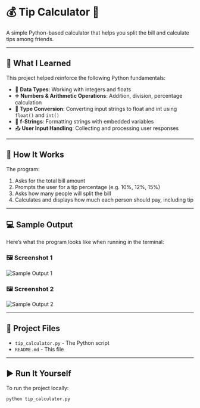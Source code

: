 # 💰 Tip Calculator 🧾

A simple Python-based calculator that helps you split the bill and calculate tips among friends.

---

## 🧠 What I Learned

This project helped reinforce the following Python fundamentals:

- 🔢 **Data Types**: Working with integers and floats
- ➕ **Numbers & Arithmetic Operations**: Addition, division, percentage calculation
- 🔄 **Type Conversion**: Converting input strings to float and int using `float()` and `int()`
- 🧠 **f-Strings**: Formatting strings with embedded variables
- 📤 **User Input Handling**: Collecting and processing user responses

---

## 🚀 How It Works

The program:
1. Asks for the total bill amount
2. Prompts the user for a tip percentage (e.g. 10%, 12%, 15%)
3. Asks how many people will split the bill
4. Calculates and displays how much each person should pay, including tip

---

## 💻 Sample Output

Here’s what the program looks like when running in the terminal:

### 🖼️ Screenshot 1  
![Sample Output 1](images/sample_output_1.png)

### 🖼️ Screenshot 2  
![Sample Output 2](images/sample_output_2.png)

---

## 📂 Project Files

- `tip_calculator.py` - The Python script
- `README.md` - This file

---

## ▶️ Run It Yourself

To run the project locally:

```bash
python tip_calculator.py
